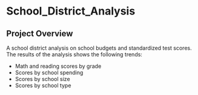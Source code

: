 # School_District_Analysis
## Project Overview 
A school district analysis on school budgets and standardized test scores. The results of the analysis shows the following trends:
* Math and reading scores by grade
* Scores by school spending
* Scores by school size
* Scores by school type
